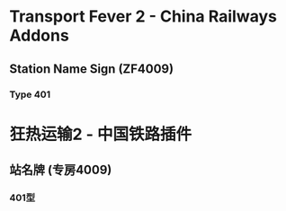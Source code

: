 # Transport Fever 2 - China Railways Addons

## Station Name Sign (ZF4009)

### Type 401

# 狂热运输2 - 中国铁路插件


## 站名牌 (专房4009)

### 401型
